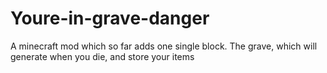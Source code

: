 # Youre-in-grave-danger
 A minecraft mod which so far adds one single block. The grave, which will generate when you die, and store your items
